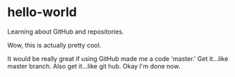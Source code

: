 # hello-world
Learning about GitHub and repositories.

Wow, this is actually pretty cool.

It would be really great if using GitHub made me a code 'master.' Get it...like master branch. Also get it...like git hub. Okay I'm done now.
